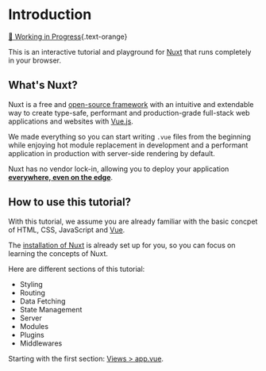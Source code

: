 # Introduction

[🚧 Working in Progress](https://github.com/nuxt/learn.nuxt.com#todolist){.text-orange}

This is an interactive tutorial and playground for [Nuxt](https://nuxt.com) that runs completely in your browser.

## What's Nuxt?

Nuxt is a free and [open-source framework](https://github.com/nuxt/nuxt) with an intuitive and extendable way to create type-safe, performant and production-grade full-stack web applications and websites with [Vue.js](https://vuejs.org).

We made everything so you can start writing `.vue` files from the beginning while enjoying hot module replacement in development and a performant application in production with server-side rendering by default.

Nuxt has no vendor lock-in, allowing you to deploy your application [**everywhere, even on the edge**](/blog/nuxt-on-the-edge).

## How to use this tutorial?

With this tutorial, we assume you are already familiar with the basic concpet of HTML, CSS, JavaScript and [Vue](https://vuejs.org/).

The [installation of Nuxt](https://nuxt.com/docs/getting-started/installation) is already set up for you, so you can focus on learning the concepts of Nuxt.

Here are different sections of this tutorial:

- Styling
- Routing
- Data Fetching
- State Management
- Server
- Modules
- Plugins
- Middlewares

Starting with the first section: [Views > app.vue](/views/app-vue).
